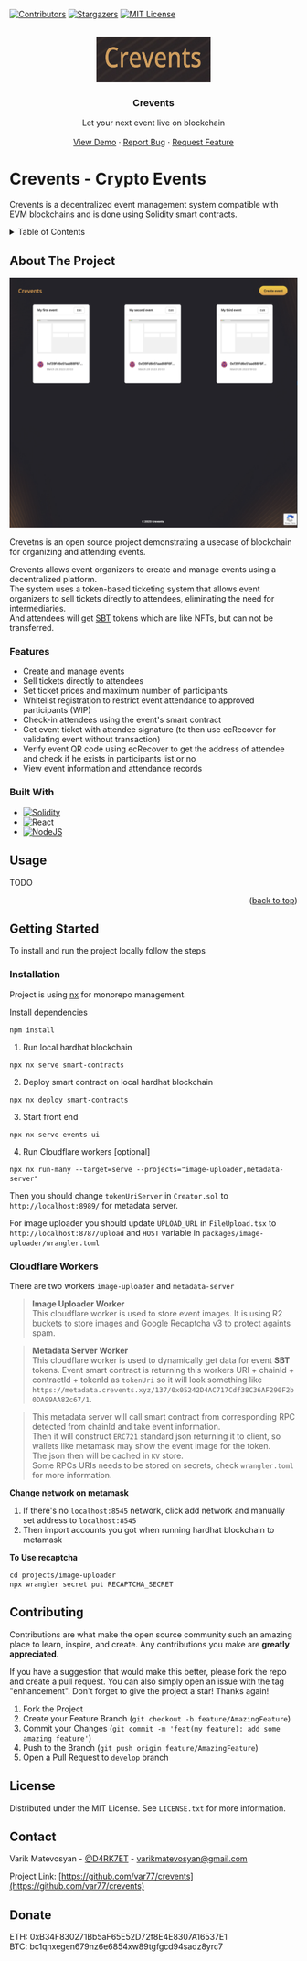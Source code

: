 <a name="readme-top"></a>
<!-- PROJECT SHIELDS -->
<!--
*** I'm using markdown "reference style" links for readability.
*** Reference links are enclosed in brackets [ ] instead of parentheses ( ).
*** See the bottom of this document for the declaration of the reference variables
*** for contributors-url, forks-url, etc. This is an optional, concise syntax you may use.
*** https://www.markdownguide.org/basic-syntax/#reference-style-links
-->
[![Contributors][contributors-shield]][contributors-url]
[![Stargazers][stars-shield]][stars-url]
[![MIT License][license-shield]][license-url]

<!-- PROJECT LOGO -->
<br />
<div align="center">
  <a href="https://github.com/var77/crevents">
    <img src="images/logo.png" alt="Logo" width="200" height="80">
  </a>

  <h3 align="center">Crevents</h3>

  <p align="center">
    Let your next event live on blockchain
    <br />
    <br />
    <a href="https://crevents.xyz">View Demo</a>
    ·
    <a href="https://github.com/var77/crevents/issues">Report Bug</a>
    ·
    <a href="https://github.com/var77/crevents/issues">Request Feature</a>
  </p>
</div>

# Crevents - Crypto Events

Crevents is a decentralized event management system compatible with EVM blockchains and is done using Solidity smart contracts.

<!-- TABLE OF CONTENTS -->
<details>
  <summary>Table of Contents</summary>
  <ol>
    <li>
      <a href="#about-the-project">About The Project</a>
      <ul>
        <li><a href="#built-with">Built With</a></li>
      </ul>
    </li>
    <li>
      <a href="#getting-started">Getting Started</a>
      <ul>
        <li><a href="#installation">Installation</a></li>
      </ul>
    </li>
    <li><a href="#usage">Usage</a></li>
    <li><a href="#contributing">Contributing</a></li>
    <li><a href="#license">License</a></li>
    <li><a href="#contact">Contact</a></li>
  </ol>
</details>


<!-- ABOUT THE PROJECT -->
## About The Project

[![Product Name Screen Shot][product-screenshot]](https://crevents.xyz)

Crevetns is an open source project demonstrating a usecase of blockchain for organizing and attending events.


Crevents allows event organizers to create and manage events using a decentralized platform.  
The system uses a token-based ticketing system that allows event organizers to sell tickets directly to attendees, eliminating the need for intermediaries.  
And attendees will get [SBT](https://github.com/var77/erc721a-sbt) tokens which are like NFTs, but can not be transferred.  

### Features

- Create and manage events
- Sell tickets directly to attendees
- Set ticket prices and maximum number of participants
- Whitelist registration to restrict event attendance to approved participants (WIP)
- Check-in attendees using the event's smart contract
- Get event ticket with attendee signature (to then use ecRecover for validating event without transaction)
- Verify event QR code using ecRecover to get the address of attendee and check if he exists in participants list or no
- View event information and attendance records


### Built With

* [![Solidity][Solidity]][Solidity-url]
* [![React][React.js]][React-url]
* [![NodeJS][NodeJS]][Node-url]

<!-- USAGE EXAMPLES -->
## Usage

TODO
<p align="right">(<a href="#readme-top">back to top</a>)</p>


<!-- GETTING STARTED -->
## Getting Started
To install and run the project locally follow the steps
### Installation

Project is using [nx](https://nx.dev/) for monorepo management.


Install dependencies
```
npm install
```

1. Run local hardhat blockchain
```
npx nx serve smart-contracts
```
2. Deploy smart contract on local hardhat blockchain
```
npx nx deploy smart-contracts
```
3. Start front end
```
npx nx serve events-ui
```
4. Run Cloudflare workers [optional]
```
npx nx run-many --target=serve --projects="image-uploader,metadata-server"
```
Then you should change `tokenUriServer` in `Creator.sol` to `http://localhost:8989/` for metadata server.

For image uploader you should update `UPLOAD_URL` in `FileUpload.tsx` to `http://localhost:8787/upload` and `HOST` variable in `packages/image-uploader/wrangler.toml`

### Cloudflare Workers
There are two workers `image-uploader` and `metadata-server`

>**Image Uploader Worker**  
>This cloudflare worker is used to store event images. It is using R2 buckets to store images and Google Recaptcha v3 to protect againts spam.

>**Metadata Server Worker**  
>This cloudflare worker is used to dynamically get data for event **SBT** tokens. Event smart contract is returning this workers URI + chainId + contractId + tokenId as `tokenUri` 
so it will look something like `https://metadata.crevents.xyz/137/0x05242D4AC717Cdf38C36AF290F2b0DA99AA82c67/1`.


>This metadata server will call smart contract from corresponding RPC detected from chainId and take event information.  
>Then it will construct `ERC721` standard json returning it to client, so wallets like metamask may show the event image for the token.  
>The json then will be cached in `KV` store.  
>Some RPCs URIs needs to be stored on secrets, check `wrangler.toml` for more information.  

**Change network on metamask**
1. If there's no `localhost:8545` network, click add network and manually set address to `localhost:8545`
2. Then import accounts you got when running hardhat blockchain to metamask


**To Use recaptcha**
```
cd projects/image-uploader
npx wrangler secret put RECAPTCHA_SECRET
```

<!-- CONTRIBUTING -->
## Contributing

Contributions are what make the open source community such an amazing place to learn, inspire, and create. Any contributions you make are **greatly appreciated**.

If you have a suggestion that would make this better, please fork the repo and create a pull request. You can also simply open an issue with the tag "enhancement".
Don't forget to give the project a star! Thanks again!

1. Fork the Project
2. Create your Feature Branch (`git checkout -b feature/AmazingFeature`)
3. Commit your Changes (`git commit -m 'feat(my feature): add some amazing feature'`)
4. Push to the Branch (`git push origin feature/AmazingFeature`)
5. Open a Pull Request to `develop` branch


<!-- LICENSE -->
## License

Distributed under the MIT License. See `LICENSE.txt` for more information.


<!-- CONTACT -->
## Contact

Varik Matevosyan - [@D4RK7ET](https://twitter.com/D4RK7ET) - varikmatevosyan@gmail.com

Project Link: [https://github.com/var77/crevents](https://github.com/var77/crevents)

## Donate
ETH: 0xB34F830271Bb5aF65E52D72f8E4E8307A16537E1  
BTC: bc1qnxegen679nz6e6854xw89tgfgcd94sadz8yrc7  
<!-- MARKDOWN LINKS & IMAGES -->
<!-- https://www.markdownguide.org/basic-syntax/#reference-style-links -->
[contributors-shield]: https://img.shields.io/github/contributors/var77/crevents.svg?style=for-the-badge
[contributors-url]: https://github.com/var77/crevents/graphs/contributors
[stars-shield]: https://img.shields.io/github/stars/var77/crevents.svg?style=for-the-badge
[stars-url]: https://github.com/var77/crevents
[license-shield]: https://img.shields.io/github/license/var77/crevents.svg?style=for-the-badge
[license-url]: https://github.com/var77/crevents/blob/master/LICENSE.txt
[product-screenshot]: images/screenshot.png
[Solidity]: https://img.shields.io/badge/Solidity-e6e6e6?style=for-the-badge&logo=solidity&logoColor=black
[Solidity-url]: https://soliditylang.org/
[NodeJS]: https://img.shields.io/badge/Node.js-43853D?style=for-the-badge&logo=node.js&logoColor=white
[Node-url]: https://nodejs.org
[React.js]: https://img.shields.io/badge/React-20232A?style=for-the-badge&logo=react&logoColor=61DAFB
[React-url]: https://reactjs.org/

